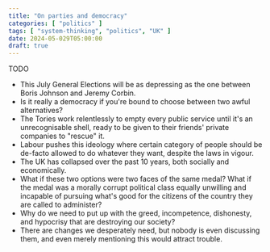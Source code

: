 ```yaml
---
title: "On parties and democracy"
categories: [ "politics" ]
tags: [ "system-thinking", "politics", "UK" ]
date: 2024-05-029T05:00:00
draft: true
---
```


TODO

- This July General Elections will be as depressing as the one between Boris Johnson and Jeremy Corbin.
- Is it really a democracy if you're bound to choose between two awful alternatives?
- The Tories work relentlessly to empty every public service until it's an unrecognisable shell, ready to be given to their friends' private companies to "rescue" it.
- Labour pushes this ideology where certain category of people should be de-facto allowed to do whatever they want, despite the laws in vigour.
- The UK has collapsed over the past 10 years, both socially and economically.
- What if these two options were two faces of the same medal? What if the medal was a morally corrupt political class equally unwilling and incapable of pursuing what's good for the citizens of the country they are called to administer?
- Why do we need to put up with the greed, incompetence, dishonesty, and hypocrisy that are destroying our society?
- There are changes we desperately need, but nobody is even discussing them, and even merely mentioning this would attract trouble.

